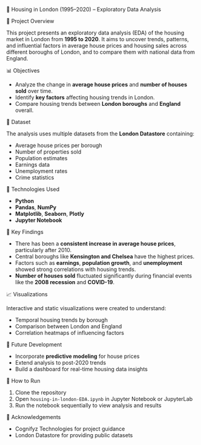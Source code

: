 🏡 Housing in London (1995–2020) – Exploratory Data Analysis

📌 Project Overview

This project presents an exploratory data analysis (EDA) of the housing market in London from **1995 to 2020**. It aims to uncover trends, patterns, and influential factors in average house prices and housing sales across different boroughs of London, and to compare them with national data from England.

📊 Objectives

- Analyze the change in **average house prices** and **number of houses sold** over time.
- Identify **key factors** affecting housing trends in London.
- Compare housing trends between **London boroughs** and **England** overall.

📁 Dataset

The analysis uses multiple datasets from the **London Datastore** containing:
- Average house prices per borough
- Number of properties sold
- Population estimates
- Earnings data
- Unemployment rates
- Crime statistics

🧰 Technologies Used

- **Python**
- **Pandas**, **NumPy**
- **Matplotlib**, **Seaborn**, **Plotly**
- **Jupyter Notebook**

🧪 Key Findings

- There has been a **consistent increase in average house prices**, particularly after 2010.
- Central boroughs like **Kensington and Chelsea** have the highest prices.
- Factors such as **earnings**, **population growth**, and **unemployment** showed strong correlations with housing trends.
- **Number of houses sold** fluctuated significantly during financial events like the **2008 recession** and **COVID-19**.

📈 Visualizations

Interactive and static visualizations were created to understand:
- Temporal housing trends by borough
- Comparison between London and England
- Correlation heatmaps of influencing factors

🔮 Future Development

- Incorporate **predictive modeling** for house prices
- Extend analysis to post-2020 trends
- Build a dashboard for real-time housing data insights

📎 How to Run

1. Clone the repository
2. Open `housing-in-london-EDA.ipynb` in Jupyter Notebook or JupyterLab
3. Run the notebook sequentially to view analysis and results

🤝 Acknowledgements

- Cognifyz Technologies for project guidance
- London Datastore for providing public datasets

